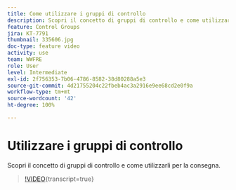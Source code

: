 ```yaml
---
title: Come utilizzare i gruppi di controllo
description: Scopri il concetto di gruppi di controllo e come utilizzarli per la consegna.
feature: Control Groups
jira: KT-7791
thumbnail: 335606.jpg
doc-type: feature video
activity: use
team: WWFRE
role: User
level: Intermediate
exl-id: 2f756353-7b06-4786-8582-38d80288a5e3
source-git-commit: 4d21755204c22fbeb4ac3a2916e9ee68cd2e0f9a
workflow-type: tm+mt
source-wordcount: '42'
ht-degree: 100%

---
```


# Utilizzare i gruppi di controllo

Scopri il concetto di gruppi di controllo e come utilizzarli per la consegna.

>[!VIDEO](https://video.tv.adobe.com/v/335606?quality=12&learn=on){transcript=true}
